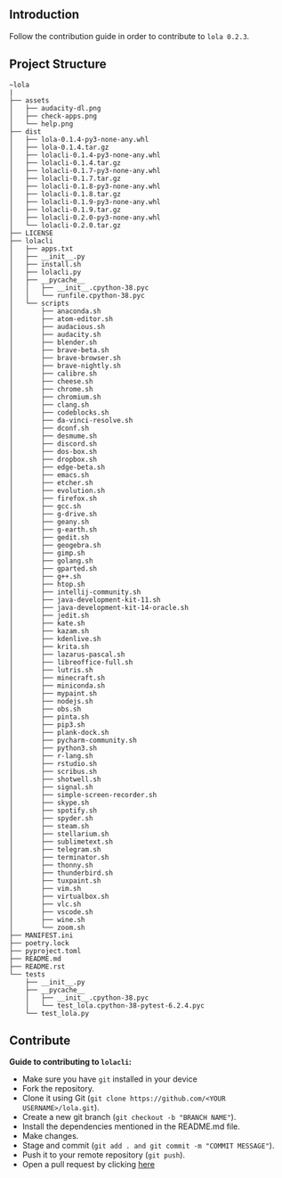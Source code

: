 ## Introduction

Follow the contribution guide in order to contribute to `lola 0.2.3`.

## Project Structure

```
~lola
|
├── assets
│   ├── audacity-dl.png
│   ├── check-apps.png
│   └── help.png
├── dist
│   ├── lola-0.1.4-py3-none-any.whl
│   ├── lola-0.1.4.tar.gz
│   ├── lolacli-0.1.4-py3-none-any.whl
│   ├── lolacli-0.1.4.tar.gz
│   ├── lolacli-0.1.7-py3-none-any.whl
│   ├── lolacli-0.1.7.tar.gz
│   ├── lolacli-0.1.8-py3-none-any.whl
│   ├── lolacli-0.1.8.tar.gz
│   ├── lolacli-0.1.9-py3-none-any.whl
│   ├── lolacli-0.1.9.tar.gz
│   ├── lolacli-0.2.0-py3-none-any.whl
│   └── lolacli-0.2.0.tar.gz
├── LICENSE
├── lolacli
│   ├── apps.txt
│   ├── __init__.py
│   ├── install.sh
│   ├── lolacli.py
│   ├── __pycache__
│   │   ├── __init__.cpython-38.pyc
│   │   └── runfile.cpython-38.pyc
│   └── scripts
│       ├── anaconda.sh
│       ├── atom-editor.sh
│       ├── audacious.sh
│       ├── audacity.sh
│       ├── blender.sh
│       ├── brave-beta.sh
│       ├── brave-browser.sh
│       ├── brave-nightly.sh
│       ├── calibre.sh
│       ├── cheese.sh
│       ├── chrome.sh
│       ├── chromium.sh
│       ├── clang.sh
│       ├── codeblocks.sh
│       ├── da-vinci-resolve.sh
│       ├── dconf.sh
│       ├── desmume.sh
│       ├── discord.sh
│       ├── dos-box.sh
│       ├── dropbox.sh
│       ├── edge-beta.sh
│       ├── emacs.sh
│       ├── etcher.sh
│       ├── evolution.sh
│       ├── firefox.sh
│       ├── gcc.sh
│       ├── g-drive.sh
│       ├── geany.sh
│       ├── g-earth.sh
│       ├── gedit.sh
│       ├── geogebra.sh
│       ├── gimp.sh
│       ├── golang.sh
│       ├── gparted.sh
│       ├── g++.sh
│       ├── htop.sh
│       ├── intellij-community.sh
│       ├── java-development-kit-11.sh
│       ├── java-development-kit-14-oracle.sh
│       ├── jedit.sh
│       ├── kate.sh
│       ├── kazam.sh
│       ├── kdenlive.sh
│       ├── krita.sh
│       ├── lazarus-pascal.sh
│       ├── libreoffice-full.sh
│       ├── lutris.sh
│       ├── minecraft.sh
│       ├── miniconda.sh
│       ├── mypaint.sh
│       ├── nodejs.sh
│       ├── obs.sh
│       ├── pinta.sh
│       ├── pip3.sh
│       ├── plank-dock.sh
│       ├── pycharm-community.sh
│       ├── python3.sh
│       ├── r-lang.sh
│       ├── rstudio.sh
│       ├── scribus.sh
│       ├── shotwell.sh
│       ├── signal.sh
│       ├── simple-screen-recorder.sh
│       ├── skype.sh
│       ├── spotify.sh
│       ├── spyder.sh
│       ├── steam.sh
│       ├── stellarium.sh
│       ├── sublimetext.sh
│       ├── telegram.sh
│       ├── terminator.sh
│       ├── thonny.sh
│       ├── thunderbird.sh
│       ├── tuxpaint.sh
│       ├── vim.sh
│       ├── virtualbox.sh
│       ├── vlc.sh
│       ├── vscode.sh
│       ├── wine.sh
│       └── zoom.sh
├── MANIFEST.ini
├── poetry.lock
├── pyproject.toml
├── README.md
├── README.rst
└── tests
    ├── __init__.py
    ├── __pycache__
    │   ├── __init__.cpython-38.pyc
    │   └── test_lola.cpython-38-pytest-6.2.4.pyc
    └── test_lola.py
```

## Contribute

**Guide to contributing to `lolacli`:**

- Make sure you have `git` installed in your device
- Fork the repository.
- Clone it using Git (`git clone https://github.com/<YOUR USERNAME>/lola.git`).
- Create a new git branch (`git checkout -b "BRANCH NAME"`).
- Install the dependencies mentioned in the README.md file.
- Make changes.
- Stage and commit (`git add . and git commit -m "COMMIT MESSAGE"`).
- Push it to your remote repository (`git push`).
- Open a pull request by clicking [here](https://github.com/arghyagod-coder/lola/compare)